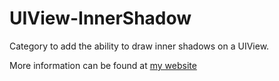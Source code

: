 UIView-InnerShadow
==================

Category to add the ability to draw inner shadows on a UIView.

More information can be found at [my website](http://www.nathanlampi.com/posts/10002)
